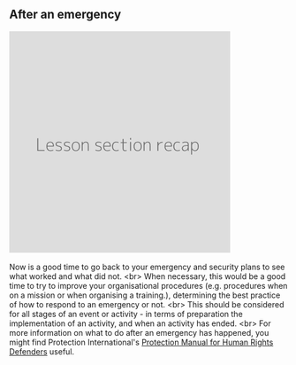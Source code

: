 
## After an emergency

![](recap.png)

Now is a good time to go back to your emergency and security plans to see what worked and what did not.
&lt;br&gt;
When necessary, this would be a good time to try to improve your organisational procedures (e.g. procedures when on a mission or when organising a training.), determining the best practice of how to respond to an emergency or not.
&lt;br&gt;
This should be considered for all stages of an event or activity - in terms of preparation the implementation of an activity, and when an activity has ended.
&lt;br&gt;
For more information on what to do after an emergency has happened, you might find Protection International&#39;s [Protection Manual for Human Rights Defenders](https://protectioninternational.org/publications-protection-manual-for-human-rights-defenders/) useful.
